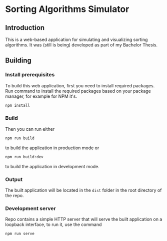 # Sorting Algorithms Simulator

## Introduction

This is a web-based application for simulating and visualizing sorting algorithms.
It was (still is being) developed as part of my Bachelor Thesis.

## Building

### Install prerequisites

To build this web application, first you need to install required packages.
Run command to install the required packages based on your package manager, for example for NPM it's.

```sh
npm install
```

### Build

Then you can run either

```sh
npm run build
```

to build the application in production mode or

```sh
npm run build:dev
```

to build the application in development mode.

### Output

The built application will be located in the `dist` folder in the root directory of the repo.

### Development server

Repo contains a simple HTTP server that will serve the built application on a loopback interface, to run it, use the command

```sh
npm run serve
```
